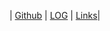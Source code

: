 
| [Github](https://github.com/idpadt/os232 "My github page") | [LOG](TXT/mylog.txt "My log file") | [Links](LINKS/ "Some helpful links")|
